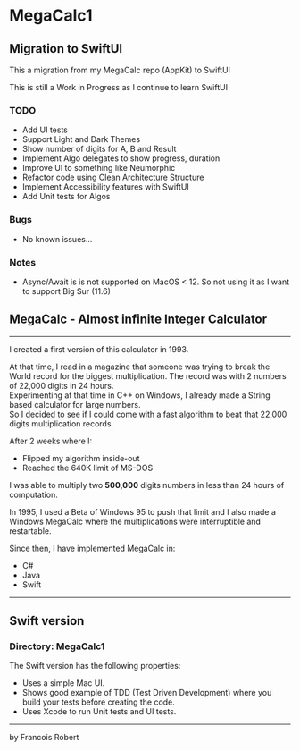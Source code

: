# MegaCalc1

## Migration to SwiftUI
This a migration from my MegaCalc repo (AppKit) to SwiftUI

This is still a Work in Progress as I continue to learn SwiftUI

### TODO
- Add UI tests
- Support Light and Dark Themes
- Show number of digits for A, B and Result
- Implement Algo delegates to show progress, duration
- Improve UI to something like Neumorphic
- Refactor code using Clean Architecture Structure
- Implement Accessibility features with SwiftUI
- Add Unit tests for Algos

### Bugs
- No known issues...

### Notes
- Async/Await is is not supported on MacOS < 12. So not using it as I want to support Big Sur (11.6)


## MegaCalc - Almost infinite Integer Calculator
---
I created a first version of this calculator in 1993.  

At that time, I read in a magazine that someone was trying to break the World record for the biggest multiplication. The record was with 2 numbers of 22,000 digits in 24 hours.  
Experimenting at that time in C++ on Windows, I already made a String based calculator for large numbers.  
So I decided to see if I could come with a fast algorithm to beat that 22,000 digits multiplication records.

After 2 weeks where I:
- Flipped my algorithm inside-out
- Reached the 640K limit of MS-DOS

I was able to multiply two **500,000** digits numbers in less than 24 hours of computation.

In 1995, I used a Beta of Windows 95 to push that limit and I also made a Windows MegaCalc where the multiplications were interruptible and restartable.

Since then, I have implemented MegaCalc in:
- C#
- Java
- Swift

---
## Swift version
### Directory: MegaCalc1
The Swift version has the following properties:
- Uses a simple Mac UI.
- Shows good example of TDD (Test Driven Development) where you build your tests before creating the code.
- Uses Xcode to run Unit tests and UI tests.

---
by Francois Robert 

